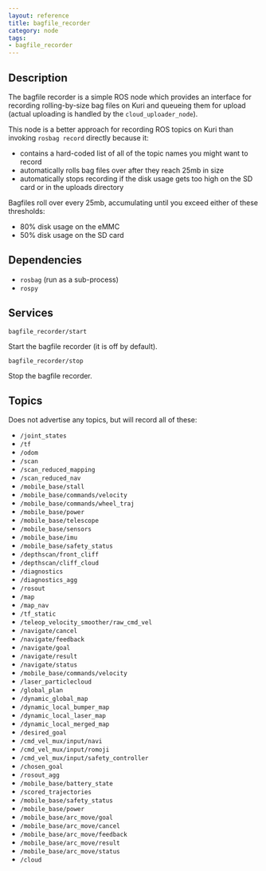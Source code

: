 ```yaml
---
layout: reference
title: bagfile_recorder
category: node
tags: 
- bagfile_recorder
---
```


## Description
The bagfile recorder is a simple ROS node which provides an interface for 
recording rolling-by-size bag files on Kuri and queueing them for upload 
(actual uploading is handled by the ``cloud_uploader_node``).

This node is a better approach for recording ROS topics on Kuri than invoking 
`rosbag record` directly because it:

* contains a hard-coded list of all of the topic names you might want to record
* automatically rolls bag files over after they reach 25mb in size
* automatically stops recording if the disk usage gets too high on the SD 
card or in the uploads directory

Bagfiles roll over every 25mb, accumulating until you exceed either of these 
thresholds:
* 80% disk usage on the eMMC
* 50% disk usage on the SD card

## Dependencies
* `rosbag` (run as a sub-process)
* `rospy`

## Services
``bagfile_recorder/start``

Start the bagfile recorder (it is off by default).

``bagfile_recorder/stop``

Stop the bagfile recorder.

## Topics
Does not advertise any topics, but will record all of these:

* ``/joint_states``
* ``/tf``
* ``/odom``
* ``/scan``
* ``/scan_reduced_mapping``
* ``/scan_reduced_nav``
* ``/mobile_base/stall``
* ``/mobile_base/commands/velocity``
* ``/mobile_base/commands/wheel_traj``
* ``/mobile_base/power``
* ``/mobile_base/telescope``
* ``/mobile_base/sensors``
* ``/mobile_base/imu``
* ``/mobile_base/safety_status``
* ``/depthscan/front_cliff``
* ``/depthscan/cliff_cloud``
* ``/diagnostics``
* ``/diagnostics_agg``
* ``/rosout``
* ``/map``
* ``/map_nav``
* ``/tf_static``
* ``/teleop_velocity_smoother/raw_cmd_vel``
* ``/navigate/cancel``
* ``/navigate/feedback``
* ``/navigate/goal``
* ``/navigate/result``
* ``/navigate/status``
* ``/mobile_base/commands/velocity``
* ``/laser_particlecloud``
* ``/global_plan``
* ``/dynamic_global_map``
* ``/dynamic_local_bumper_map``
* ``/dynamic_local_laser_map``
* ``/dynamic_local_merged_map``
* ``/desired_goal``
* ``/cmd_vel_mux/input/navi``
* ``/cmd_vel_mux/input/romoji``
* ``/cmd_vel_mux/input/safety_controller``
* ``/chosen_goal``
* ``/rosout_agg``
* ``/mobile_base/battery_state``
* ``/scored_trajectories``
* ``/mobile_base/safety_status``
* ``/mobile_base/power``
* ``/mobile_base/arc_move/goal``
* ``/mobile_base/arc_move/cancel``
* ``/mobile_base/arc_move/feedback``
* ``/mobile_base/arc_move/result``
* ``/mobile_base/arc_move/status``
* ``/cloud``

